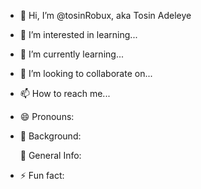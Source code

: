 - 👋 Hi, I’m @tosinRobux, aka Tosin Adeleye
- 👀 I’m interested in learning...
- 🌱 I’m currently learning...
- 💞️ I’m looking to collaborate on...
- 📫 How to reach me...
- 😄 Pronouns: 
- 
  🫡 Background: 
  
  🧾 General Info:
- ⚡ Fun fact: 

<!---
tosinRobux/tosinRobux is a ✨ special ✨ repository because its `README.md` (this file) appears on your GitHub profile.
You can click the Preview link to take a look at your changes.
--->
